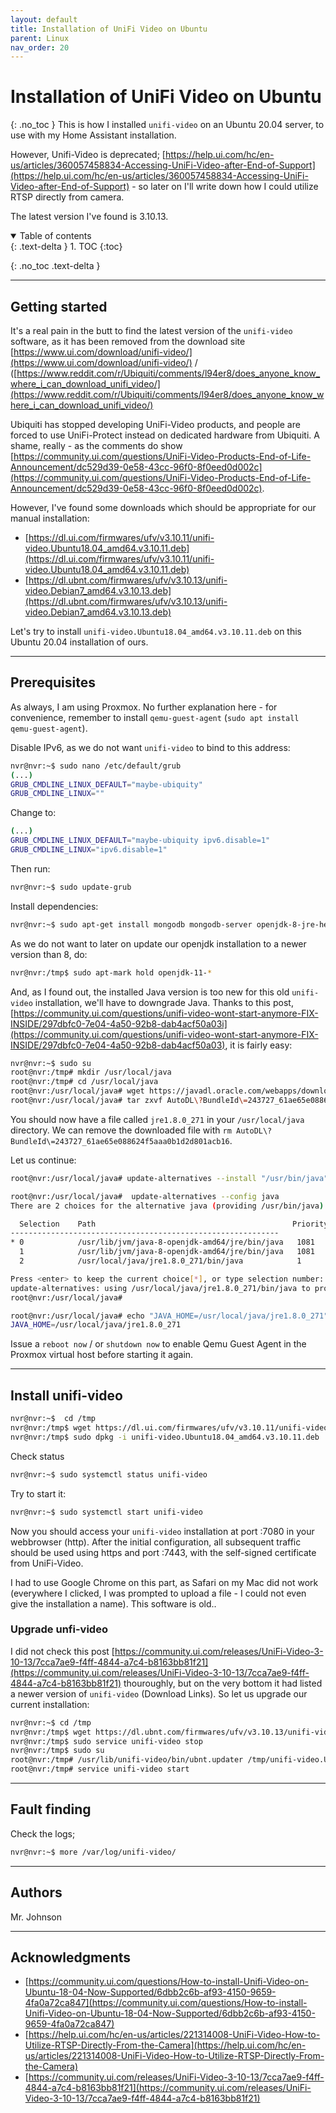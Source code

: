 ```yaml
---
layout: default
title: Installation of UniFi Video on Ubuntu 
parent: Linux
nav_order: 20
---
```

# Installation of UniFi Video on Ubuntu 
{: .no_toc }
This is how I installed `unifi-video` on an Ubuntu 20.04 server, to use with my Home Assistant installation. 

However, Unifi-Video is deprecated; [https://help.ui.com/hc/en-us/articles/360057458834-Accessing-UniFi-Video-after-End-of-Support](https://help.ui.com/hc/en-us/articles/360057458834-Accessing-UniFi-Video-after-End-of-Support) - so later on I'll write down how I could utilize RTSP directly from camera. 

The latest version I've found is 3.10.13.

<details open markdown="block">
  <summary>
   Table of contents
  </summary>
  {: .text-delta }
1. TOC
{:toc}
</details>

{: .no_toc .text-delta }

---

## Getting started

It's a real pain in the butt to find the latest version of the `unifi-video` software, as it has been removed from the download site [https://www.ui.com/download/unifi-video/](https://www.ui.com/download/unifi-video/) / ([https://www.reddit.com/r/Ubiquiti/comments/l94er8/does_anyone_know_where_i_can_download_unifi_video/](https://www.reddit.com/r/Ubiquiti/comments/l94er8/does_anyone_know_where_i_can_download_unifi_video/) 

 Ubiquiti has stopped developing UniFi-Video products, and people are forced to use UniFi-Protect instead on dedicated hardware from Ubiquiti. A shame, really - as the comments do show [https://community.ui.com/questions/UniFi-Video-Products-End-of-Life-Announcement/dc529d39-0e58-43cc-96f0-8f0eed0d002c](https://community.ui.com/questions/UniFi-Video-Products-End-of-Life-Announcement/dc529d39-0e58-43cc-96f0-8f0eed0d002c).

However, I've found some downloads which should be appropriate for our manual installation:

* [https://dl.ui.com/firmwares/ufv/v3.10.11/unifi-video.Ubuntu18.04_amd64.v3.10.11.deb](https://dl.ui.com/firmwares/ufv/v3.10.11/unifi-video.Ubuntu18.04_amd64.v3.10.11.deb)
* [https://dl.ubnt.com/firmwares/ufv/v3.10.13/unifi-video.Debian7_amd64.v3.10.13.deb](https://dl.ubnt.com/firmwares/ufv/v3.10.13/unifi-video.Debian7_amd64.v3.10.13.deb)


Let's try to install `unifi-video.Ubuntu18.04_amd64.v3.10.11.deb` on this Ubuntu 20.04 installation of ours.

---

## Prerequisites
As always, I am using Proxmox. No further explanation here - for convenience, remember to install `qemu-guest-agent` (`sudo apt install qemu-guest-agent`). 

Disable IPv6, as we do not want `unifi-video` to bind to this address:
```bash
nvr@nvr:~$ sudo nano /etc/default/grub
(...)
GRUB_CMDLINE_LINUX_DEFAULT="maybe-ubiquity"
GRUB_CMDLINE_LINUX=""
```
Change to:
```bash
(...)
GRUB_CMDLINE_LINUX_DEFAULT="maybe-ubiquity ipv6.disable=1"
GRUB_CMDLINE_LINUX="ipv6.disable=1"
```
Then run:
```bash
nvr@nvr:~$ sudo update-grub
```

Install dependencies:
```bash
nvr@nvr:~$ sudo apt-get install mongodb mongodb-server openjdk-8-jre-headless jsvc
```
As we do not want to later on update our openjdk installation to a newer version than 8, do: 
```bash
nvr@nvr:/tmp$ sudo apt-mark hold openjdk-11-*
```

And, as I found out, the installed Java version is too new for this old `unifi-video` installation, we'll have to downgrade Java. Thanks to this post, [https://community.ui.com/questions/unifi-video-wont-start-anymore-FIX-INSIDE/297dbfc0-7e04-4a50-92b8-dab4acf50a03i](https://community.ui.com/questions/unifi-video-wont-start-anymore-FIX-INSIDE/297dbfc0-7e04-4a50-92b8-dab4acf50a03), it is fairly easy:

```bash
nvr@nvr:~$ sudo su
root@nvr:/tmp# mkdir /usr/local/java
root@nvr:/tmp# cd /usr/local/java
root@nvr:/usr/local/java# wget https://javadl.oracle.com/webapps/download/AutoDL?BundleId=243727_61ae65e088624f5aaa0b1d2d801acb16
root@nvr:/usr/local/java# tar zxvf AutoDL\?BundleId\=243727_61ae65e088624f5aaa0b1d2d801acb16 
```
You should now have a file called `jre1.8.0_271` in your `/usr/local/java` directory. We can remove the downloaded file with `rm AutoDL\?BundleId\=243727_61ae65e088624f5aaa0b1d2d801acb16`.

Let us continue:
```bash
root@nvr:/usr/local/java# update-alternatives --install "/usr/bin/java" "java" "/usr/local/java/jre1.8.0_271/bin/java" 1

root@nvr:/usr/local/java#  update-alternatives --config java
There are 2 choices for the alternative java (providing /usr/bin/java).

  Selection    Path                                            Priority   Status
------------------------------------------------------------
* 0            /usr/lib/jvm/java-8-openjdk-amd64/jre/bin/java   1081      auto mode
  1            /usr/lib/jvm/java-8-openjdk-amd64/jre/bin/java   1081      manual mode
  2            /usr/local/java/jre1.8.0_271/bin/java            1         manual mode

Press <enter> to keep the current choice[*], or type selection number: 2
update-alternatives: using /usr/local/java/jre1.8.0_271/bin/java to provide /usr/bin/java (java) in manual mode
root@nvr:/usr/local/java# 

root@nvr:/usr/local/java# echo "JAVA_HOME=/usr/local/java/jre1.8.0_271" | tee -a /etc/default/unifi
JAVA_HOME=/usr/local/java/jre1.8.0_271
```
Issue a `reboot now` / or `shutdown now` to enable Qemu Guest Agent in the Proxmox virtual host before starting it again.  

---

## Install unifi-video

```bash
nvr@nvr:~$  cd /tmp
nvr@nvr:/tmp$ wget https://dl.ui.com/firmwares/ufv/v3.10.11/unifi-video.Ubuntu18.04_amd64.v3.10.11.deb
nvr@nvr:/tmp$ sudo dpkg -i unifi-video.Ubuntu18.04_amd64.v3.10.11.deb
```

Check status
```bash
nvr@nvr:~$ sudo systemctl status unifi-video
```

Try to start it:
```bash
nvr@nvr:~$ sudo systemctl start unifi-video
```

Now you should access your `unifi-video` installation at port :7080 in your webbrowser (http). After the initial configuration, all subsequent traffic should be used using https and port :7443, with the self-signed certificate from UniFi-Video. 

I had to use Google Chrome on this part, as Safari on my Mac did not work (everywhere I clicked, I was prompted to upload a file - I could not even give the installation a name). This software is old..


### Upgrade unfi-video
I did not check this post [https://community.ui.com/releases/UniFi-Video-3-10-13/7cca7ae9-f4ff-4844-a7c4-b8163bb81f21](https://community.ui.com/releases/UniFi-Video-3-10-13/7cca7ae9-f4ff-4844-a7c4-b8163bb81f21) thouroughly, but on the very bottom it had listed a newer version of `unifi-video` (Download Links). So let us upgrade our current installation:

```bash
nvr@nvr:~$ cd /tmp
nvr@nvr:/tmp$ wget https://dl.ubnt.com/firmwares/ufv/v3.10.13/unifi-video.Ubuntu18.04_amd64.v3.10.13.deb
nvr@nvr:/tmp$ sudo service unifi-video stop
nvr@nvr:/tmp$ sudo su
root@nvr:/tmp# /usr/lib/unifi-video/bin/ubnt.updater /tmp/unifi-video.Ubuntu18.04_amd64.v3.10.13.deb 
root@nvr:/tmp# service unifi-video start
```
---

## Fault finding
Check the logs;
```bash
nvr@nvr:~$ more /var/log/unifi-video/
```

---

## Authors
Mr. Johnson

---


## Acknowledgments
* [https://community.ui.com/questions/How-to-install-Unifi-Video-on-Ubuntu-18-04-Now-Supported/6dbb2c6b-af93-4150-9659-4fa0a72ca847](https://community.ui.com/questions/How-to-install-Unifi-Video-on-Ubuntu-18-04-Now-Supported/6dbb2c6b-af93-4150-9659-4fa0a72ca847)
* [https://help.ui.com/hc/en-us/articles/221314008-UniFi-Video-How-to-Utilize-RTSP-Directly-From-the-Camera](https://help.ui.com/hc/en-us/articles/221314008-UniFi-Video-How-to-Utilize-RTSP-Directly-From-the-Camera)
* [https://community.ui.com/releases/UniFi-Video-3-10-13/7cca7ae9-f4ff-4844-a7c4-b8163bb81f21](https://community.ui.com/releases/UniFi-Video-3-10-13/7cca7ae9-f4ff-4844-a7c4-b8163bb81f21)